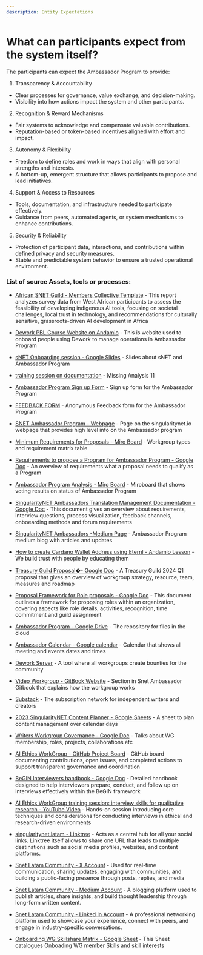 ```yaml
---
description: Entity Expectations
---
```


# What can participants expect from the system itself?

The participants can expect the Ambassador Program to provide:

1. Transparency & Accountability

* Clear processes for governance, value exchange, and decision-making.
* Visibility into how actions impact the system and other participants.



2. Recognition & Reward Mechanisms

* Fair systems to acknowledge and compensate valuable contributions.
* Reputation-based or token-based incentives aligned with effort and impact.



3. Autonomy & Flexibility

* Freedom to define roles and work in ways that align with personal strengths and interests.
* A bottom-up, emergent structure that allows participants to propose and lead initiatives.



4. Support & Access to Resources

* Tools, documentation, and infrastructure needed to participate effectively.
* Guidance from peers, automated agents, or system mechanisms to enhance contributions.



5. Security & Reliability

* Protection of participant data, interactions, and contributions within defined privacy and security measures.
* Stable and predictable system behavior to ensure a trusted operational environment.

  



### List of source Assets, tools or processes:
- [African SNET Guild - Members Collective Template](https://docs.google.com/document/d/1XVQGAQzZ95LoT7sxMjFy0gfyZNHo7VwtHCqoGjVi99A/edit) - This report analyzes survey data from West African participants to assess the feasibility of developing indigenous AI tools, focusing on societal challenges, local trust in technology, and recommendations for culturally sensitive, grassroots-driven AI development in Africa

- [Dework PBL Course Website on Andamio](https://instance-dework-pbl.vercel.app/course/module/103/overview) - This is website used to onboard people using Dework to manage operations in Ambassador Program

- [sNET Onboarding session - Google Slides](https://docs.google.com/presentation/d/1xsOPL2exA-1-BfKWk2eKdxjpfRt6kwW_nFWBPq-KzEg/edit#slide=id.p) - Slides about sNET and Ambassador Program

- [training session on documentation](https://docs.google.com/presentation/d/1faPY5FMAudhqx_P4ismUrqCTuYySq8oADt7O--oE8JQ/edit?usp=sharing) - Missing Analysis 11

- [Ambassador Program Sign up Form](https://docs.google.com/forms/d/e/1FAIpQLSd3EKjCONzpnrgm7g2latLg_eFpfRjYRoAEr7TzPrx5HfEsPw/viewform) - Sign up form for the Ambassador Program

- [FEEDBACK FORM](https://docs.google.com/forms/d/e/1FAIpQLSdedWLANsYUK40Mm8UTxq-uTd4QeVAeAi5Pebg2YUh5ltl7NQ/viewform) - Anonymous Feedback form for the Ambassador Program

- [SNET Ambassador Program - Webpage](https://singularitynet.io/ambassador-program/) - Page on the singularitynet.io webpage that provides high level info on the Ambassador program

- [Minimum Requirements for Proposals - Miro Board](https://miro.com/app/board/uXjVN8kUlbw=/?moveToWidget=3458764584332248096&amp;cot=14) - Workgroup types and requirement matrix table

- [Requirements to propose a Program for Ambassador Program - Google Doc](https://docs.google.com/document/d/1ZEFCwqVGtByRPlQeM91Grg1_OammV2DFB1xz78ascgY/edit?usp=sharing) - An overview of requirements what a proposal needs to qualify as a Program

- [Ambassador Program Analysis - Miro Board](https://miro.com/app/board/uXjVM7pbrUY=/?moveToWidget=3458764557891618718&amp;cot=14) - Miroboard that shows voting results on status of Ambassador Program

- [SingularityNET Ambassadors Translation Management Documentation - Google Doc](https://docs.google.com/document/d/11NHo9NByGyxme1SqpJGjLjI4Q9InTYg6zg82yyQjaMY/edit#heading=h.99k12cel72kh) - This document gives an overview about requirements, interview questions, process visualization, feedback channels, onboearding methods and forum requirements

- [SingularityNET Ambassadors -Medium Page](https://medium.com/@singularitynetambassadors) - Ambassador Program medium blog with articles and updates

- [How to create Cardano Wallet Address using Eternl - Andamio Lesson](https://instance-dework-pbl.vercel.app/course/module/101/1011) - We build trust with people by educating them

- [Treasury Guild Proposal�- Google Doc](https://docs.google.com/document/d/1-t5dMIadOnIyFc_zCRRcvZ1Zplm2Pg5_KGdrx60TG9w/edit?usp=sharing) - A Treasury Guild 2024 Q1 proposal that gives an overview of workgroup strategy, resource, team, measures and roadmap

- [Proposal Framework for Role proposals - Google Doc](https://docs.google.com/document/d/1sIgmOqTfLc6jieX8sdDVSZl48wqRnBrFu-z8R7ofXcs/edit?usp=sharing) - This document outlines a framework for proposing roles within an organization, covering aspects like role details, activities, recognition, time commitment and guild assignment

- [Ambassador Program - Google Drive](https://drive.google.com/drive/u/1/my-drive) - The repository for files in the cloud

- [Ambassador Calendar - Google calendar](https://calendar.google.com/calendar/embed?src=singularitynetambassadors%40gmail.com) - Calendar that shows all meeting and events dates and times

- [Dework Server](https://app.dework.xyz/singularitynet-ambas) - A tool where all workgroups create bounties for the community

- [Video Workgroup - GitBook Website](https://snet-ambassadors.gitbook.io/home/workgroups/video-workgroup) - Section in Snet Ambassador Gitbook that explains how the workgroup works

- [Substack](https://substack.com/) - The subscription network for independent writers and creators

- [2023 SingularityNET Content Planner - Google Sheets](https://docs.google.com/spreadsheets/d/1FBPoJY66H_ZKMOkgybEqEcBeH9JjzABp1i8Iyf2CJIM/edit#gid=690251073) - A sheet to plan content management over calendar days

- [Writers Workgroup Governance - Google Doc](https://docs.google.com/document/d/16RnoVQz5fjot2RXsDcYkadW4KHThTtszT8QmjcBLX5w/edit#heading=h.yhgj8y4ky0zc) - Talks about WG membership, roles, projects, collaborations etc

- [AI Ethics WorkGroup - GitHub Project Board](https://github.com/orgs/SingularityNet-Ambassador-Program/projects/1/views/2) - GitHub board documenting contributions, open issues, and completed actions to support transparent governance and coordination

- [BeGIN Interviewers handbook - Google Doc](https://docs.google.com/document/d/1UZTzjgQQvz1bIkB1_ZZR--qyJTfTIGAJSfajD8nmIl4/edit?tab=t.0#heading=h.e4eyhhbphll2) - Detailed handbook designed to help interviewers prepare, conduct, and follow up on interviews effectively within the BeGIN framework

- [AI Ethics WorkGroup training session: interview skills for qualitative research - YouTube Video](https://www.youtube.com/watch?v=_x9fsRcKIPc) - Hands-on session introducing core techniques and considerations for conducting interviews in ethical and research-driven environments

- [singularitynet.latam - Linktree](https://linktr.ee/singularitynet.latam) - Acts as a central hub for all your social links. Linktree itself allows to share one URL that leads to multiple destinations such as social media profiles, websites, and content platforms.

- [Snet Latam Community - X Account](https://x.com/SNET_Latam) - Used for real-time communication, sharing updates, engaging with communities, and building a public-facing presence through posts, replies, and media

- [Snet Latam Community - Medium Account](https://singularitynet-latam.medium.com/) - A blogging platform used to publish articles, share insights, and build thought leadership through long-form written content.

- [Snet Latam Community - Linked In Account](https://www.linkedin.com/showcase/snet-latam/?viewAsMember=true) - A professional networking platform used to showcase your experience, connect with peers, and engage in industry-specific conversations.

- [Onboarding WG Skillshare Matrix - Google Sheet](https://docs.google.com/spreadsheets/d/12R9WMWZRBQDRnnHUFC3dVoZwRkgKgNfj7uLBSaBNqkg/edit?usp=sharing) - This Sheet catalogues Onboading WG member Skills and skill interests

